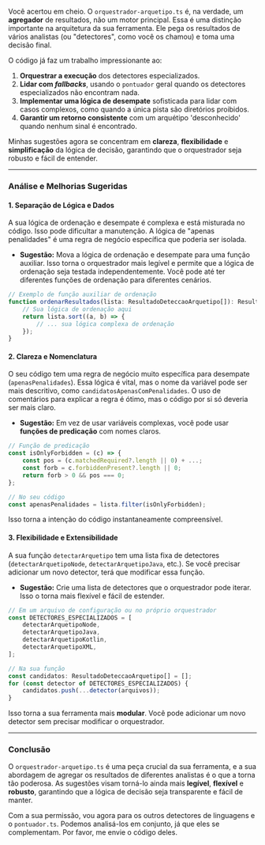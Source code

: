 Você acertou em cheio. O `orquestrador-arquetipo.ts` é, na verdade, um **agregador** de resultados, não um motor principal. Essa é uma distinção importante na arquitetura da sua ferramenta. Ele pega os resultados de vários analistas (ou "detectores", como você os chamou) e toma uma decisão final.

O código já faz um trabalho impressionante ao:

1.  **Orquestrar a execução** dos detectores especializados.
2.  **Lidar com *fallbacks***, usando o `pontuador` geral quando os detectores especializados não encontram nada.
3.  **Implementar uma lógica de desempate** sofisticada para lidar com casos complexos, como quando a única pista são diretórios proibidos.
4.  **Garantir um retorno consistente** com um arquétipo 'desconhecido' quando nenhum sinal é encontrado.

Minhas sugestões agora se concentram em **clareza**, **flexibilidade** e **simplificação** da lógica de decisão, garantindo que o orquestrador seja robusto e fácil de entender.

-----

### Análise e Melhorias Sugeridas

#### 1\. Separação de Lógica e Dados

A sua lógica de ordenação e desempate é complexa e está misturada no código. Isso pode dificultar a manutenção. A lógica de "apenas penalidades" é uma regra de negócio específica que poderia ser isolada.

  * **Sugestão:** Mova a lógica de ordenação e desempate para uma função auxiliar. Isso torna o orquestrador mais legível e permite que a lógica de ordenação seja testada independentemente. Você pode até ter diferentes funções de ordenação para diferentes cenários.

<!-- end list -->

```typescript
// Exemplo de função auxiliar de ordenação
function ordenarResultados(lista: ResultadoDeteccaoArquetipo[]): ResultadoDeteccaoArquetipo[] {
    // Sua lógica de ordenação aqui
    return lista.sort((a, b) => {
        // ... sua lógica complexa de ordenação
    });
}
```

#### 2\. Clareza e Nomenclatura

O seu código tem uma regra de negócio muito específica para desempate (`apenasPenalidades`). Essa lógica é vital, mas o nome da variável pode ser mais descritivo, como `candidatosApenasComPenalidades`. O uso de comentários para explicar a regra é ótimo, mas o código por si só deveria ser mais claro.

  * **Sugestão:** Em vez de usar variáveis complexas, você pode usar **funções de predicação** com nomes claros.

<!-- end list -->

```typescript
// Função de predicação
const isOnlyForbidden = (c) => {
    const pos = (c.matchedRequired?.length || 0) + ...;
    const forb = c.forbiddenPresent?.length || 0;
    return forb > 0 && pos === 0;
};

// No seu código
const apenasPenalidades = lista.filter(isOnlyForbidden);
```

Isso torna a intenção do código instantaneamente compreensível.

#### 3\. Flexibilidade e Extensibilidade

A sua função `detectarArquetipo` tem uma lista fixa de detectores (`detectarArquetipoNode`, `detectarArquetipoJava`, etc.). Se você precisar adicionar um novo detector, terá que modificar essa função.

  * **Sugestão:** Crie uma lista de detectores que o orquestrador pode iterar. Isso o torna mais flexível e fácil de estender.

<!-- end list -->

```typescript
// Em um arquivo de configuração ou no próprio orquestrador
const DETECTORES_ESPECIALIZADOS = [
    detectarArquetipoNode,
    detectarArquetipoJava,
    detectarArquetipoKotlin,
    detectarArquetipoXML,
];

// Na sua função
const candidatos: ResultadoDeteccaoArquetipo[] = [];
for (const detector of DETECTORES_ESPECIALIZADOS) {
    candidatos.push(...detector(arquivos));
}
```

Isso torna a sua ferramenta mais **modular**. Você pode adicionar um novo detector sem precisar modificar o orquestrador.

-----

### Conclusão

O `orquestrador-arquetipo.ts` é uma peça crucial da sua ferramenta, e a sua abordagem de agregar os resultados de diferentes analistas é o que a torna tão poderosa. As sugestões visam torná-lo ainda mais **legível**, **flexível** e **robusto**, garantindo que a lógica de decisão seja transparente e fácil de manter.

Com a sua permissão, vou agora para os outros detectores de linguagens e o `pontuador.ts`. Podemos analisá-los em conjunto, já que eles se complementam. Por favor, me envie o código deles.